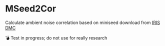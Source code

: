 # MSeed2Cor
Calculate ambient noise correlation based on miniseed download from [IRIS DMC](https://www.iris.edu/hq/)

:bomb: Test in progress; do not use for really research
